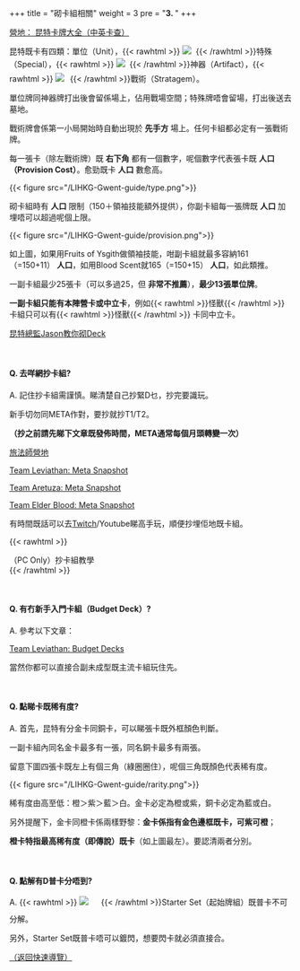 +++
title = "砌卡組相關"
weight = 3
pre = "<b>3. </b>"
+++

[營地： 昆特卡牌大全（中英卡查）](https://www.iyingdi.com/web/tools/gwent/cards)

昆特既卡有四類：單位（Unit），{{< rawhtml >}}
<span style="display: inline-block;width: 20px; height: 22.76px;"><img src="/LIHKG-Gwent-guide/typeSpecial.png" style="margin: unset;"/></span>
{{< /rawhtml >}}特殊（Special），{{< rawhtml >}}
<span style="display: inline-block;width: 20px; height: 26.58px;"><img src="/LIHKG-Gwent-guide/typeArtifact.png" style="margin: unset;"/></span>
{{< /rawhtml >}}神器（Artifact），{{< rawhtml >}}
<span style="display: inline-block;width: 22.00px; height: 20.00px;"><img src="/LIHKG-Gwent-guide/typeStrategem.png" style="margin: unset;"/></span>
{{< /rawhtml >}}戰術（Stratagem）。

單位牌同神器牌打出後會留係場上，佔用戰場空間；特殊牌唔會留場，打出後送去墓地。

戰術牌會係第一小局開始時自動出現於 __先手方__ 場上。任何卡組都必定有一張戰術牌。

每一張卡（除左戰術牌）既 __右下角__ 都有一個數字，呢個數字代表張卡既 __人口（Provision Cost）__。愈勁既卡 __人口__ 數愈高。

{{< figure src="/LIHKG-Gwent-guide/type.png">}}

砌卡組時有 __人口__ 限制（150＋領袖技能額外提供），你副卡組每一張牌既 __人口__ 加埋唔可以超過呢個上限。

{{< figure src="/LIHKG-Gwent-guide/provision.png">}}

如上圖，如果用Fruits of Ysgith做領袖技能，咁副卡組就最多容納161（=150+11） __人口__，如用Blood Scent就165（=150+15） __人口__，如此類推。 

一副卡組最少25張卡（可以多過25，但 __非常不推薦__），__最少13張單位牌__。

__一副卡組只能有本陣營卡或中立卡__，例如{{< rawhtml >}}<MO>怪獸</MO>{{< /rawhtml >}} 卡組只可以有{{< rawhtml >}}<MO>怪獸</MO>{{< /rawhtml >}} 卡同中立卡。

[昆特總監Jason教你砌Deck](https://youtu.be/GAuGE-YWI7A)

&nbsp;

#### Q. 去咩網抄卡組?

A. 記住抄卡組需謹慎。睇清楚自己抄緊D乜，抄完要識玩。

新手切勿同META作對，要抄就抄T1/T2。

__（抄之前請先睇下文章既發佈時間，META通常每個月頭轉變一次）__

[旅法師營地](https://www.iyingdi.com/tz/tag/19)

[Team Leviathan: Meta Snapshot](https://teamleviathangaming.com/meta/)

[Team Aretuza: Meta Snapshot](https://teamaretuza.com/meta-snapshot/)

[Team Elder Blood: Meta Snapshot](https://teamelderblood.com/meta-snapshot/)

有時間既話可以去[Twitch](../others/#q-%u6709%u54A9%u5BE6%u6CC1%u4E3B%u63A8%u85A6)/Youtube睇高手玩，順便抄埋佢地既卡組。

{{< rawhtml >}}
<div class="expand">
    <div
        class="expand-label"
        style="cursor: pointer;"
        onclick="$h = $(this);$h.next('div').slideToggle(100,function () {$h.children('i').attr('class',function () {return $h.next('div').is(':visible') ? 'fas fa-chevron-down' : 'fas fa-chevron-right';});});"
    >
        <i style="font-size: x-small;" class="fas fa-chevron-right"></i><MO>（PC Only）</MO><bold>抄卡組教學</bold>
    </div>
    <div class="expand-content" style="display: none">
        <pre><code class="hljs">用PC睇Twitch昆特台直播時，係墓地同卡組旁邊都有眼球圖案（重播冇），如下圖：<br/><br/><span style="display: inline-block;"><img src="/LIHKG-Gwent-guide/gwentObserver.jpg" style="margin: unset;"/><br/>禁入去就會睇到墓地同牌組有咩牌。<br/><br/>你可以等佢一開局時就睇佢手牌同牌組（例如Cap低圖），咁就可以方便地抄卡組。<br/><br/>又或者可以用抄Deck既聊天室指令碼（通常係 <span style="font-style: italic;">!deck</span> ），但唔一定有。</span></code><span class="copy-to-clipboard" title="Copy to clipboard"></span></pre>
    </div>
</div>
{{< /rawhtml >}}

&nbsp;

#### Q. 有冇新手入門卡組（Budget Deck）?

A. 參考以下文章：

[Team Leviathan: Budget Decks](https://teamleviathangaming.com/budget/)

當然你都可以直接合副未成型既主流卡組玩住先。

&nbsp;

#### Q. 點睇卡既稀有度?

A. 首先，昆特有分金卡同銅卡，可以睇張卡既外框顏色判斷。

一副卡組內同名金卡最多有一張，同名銅卡最多有兩張。

留意下圖四張卡既左上有個三角（綠圈圈住），呢個三角既顏色代表稀有度。

{{< figure src="/LIHKG-Gwent-guide/rarity.png">}}

稀有度由高至低：橙＞紫＞藍＞白。金卡必定為橙或紫，銅卡必定為藍或白。

另外提醒下，金卡同橙卡係兩樣野黎：__金卡係指有金色邊框既卡，可紫可橙__；

__橙卡特指最高稀有度（即傳說）既卡__（如上圖最左）。要認清兩者分別。

&nbsp;

#### Q. 點解有D普卡分唔到?

A. {{< rawhtml >}}
<span style="display: inline-block;width: 34.95px; height: 29.77px;"><img src="/LIHKG-Gwent-guide/starterSet.png" style="margin: unset;"/></span>
{{< /rawhtml >}}Starter Set（起始牌組）既普卡不可分解。

另外，Starter Set既普卡唔可以鍍閃，想要閃卡就必須直接合。

[（返回快速導覽）](../#%u5FEB%u901F%u5C0E%u89BD)